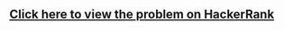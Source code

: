 ## [Click here to view the problem on HackerRank](https://www.hackerrank.com/challenges/birthday-cake-candles/problem)